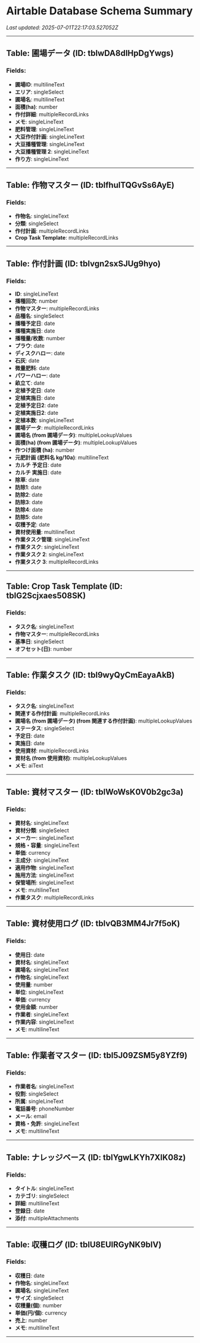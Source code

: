 # Airtable Database Schema Summary

_Last updated: 2025-07-01T22:17:03.527052Z_

---

## Table: 圃場データ (ID: tblwDA8dIHpDgYwgs)

### Fields:
- **圃場ID**: multilineText
- **エリア**: singleSelect
- **圃場名**: multilineText
- **面積(ha)**: number
- **作付詳細**: multipleRecordLinks
- **メモ**: singleLineText
- **肥料管理**: singleLineText
- **大豆作付計画**: singleLineText
- **大豆播種管理**: singleLineText
- **大豆播種管理 2**: singleLineText
- **作り方**: singleLineText

---

## Table: 作物マスター (ID: tblfhulTQGvSs6AyE)

### Fields:
- **作物名**: singleLineText
- **分類**: singleSelect
- **作付計画**: multipleRecordLinks
- **Crop Task Template**: multipleRecordLinks

---

## Table: 作付計画 (ID: tblvgn2sxSJUg9hyo)

### Fields:
- **ID**: singleLineText
- **播種回次**: number
- **作物マスター**: multipleRecordLinks
- **品種名**: singleSelect
- **播種予定日**: date
- **播種実施日**: date
- **播種量/枚数**: number
- **プラウ**: date
- **ディスクハロー**: date
- **石灰**: date
- **微量肥料**: date
- **パワーハロー**: date
- **畝立て**: date
- **定植予定日**: date
- **定植実施日**: date
- **定植予定日2**: date
- **定植実施日2**: date
- **定植本数**: singleLineText
- **圃場データ**: multipleRecordLinks
- **圃場名 (from 圃場データ)**: multipleLookupValues
- **面積(ha) (from 圃場データ)**: multipleLookupValues
- **作つけ面積 (ha)**: number
- **元肥計画 (肥料名 kg/10a)**: multilineText
- **カルチ 予定日**: date
- **カルチ 実施日**: date
- **除草**: date
- **防除1**: date
- **防除2**: date
- **防除3**: date
- **防除4**: date
- **防除5**: date
- **収穫予定**: date
- **資材使用量**: multilineText
- **作業タスク管理**: singleLineText
- **作業タスク**: singleLineText
- **作業タスク 2**: singleLineText
- **作業タスク 3**: multipleRecordLinks

---

## Table: Crop Task Template (ID: tblG2Scjxaes508SK)

### Fields:
- **タスク名**: singleLineText
- **作物マスター**: multipleRecordLinks
- **基準日**: singleSelect
- **オフセット(日)**: number

---

## Table: 作業タスク (ID: tbl9wyQyCmEayaAkB)

### Fields:
- **タスク名**: singleLineText
- **関連する作付計画**: multipleRecordLinks
- **圃場名 (from 圃場データ) (from 関連する作付計画)**: multipleLookupValues
- **ステータス**: singleSelect
- **予定日**: date
- **実施日**: date
- **使用資材**: multipleRecordLinks
- **資材名 (from 使用資材)**: multipleLookupValues
- **メモ**: aiText

---

## Table: 資材マスター (ID: tblWoWsK0V0b2gc3a)

### Fields:
- **資材名**: singleLineText
- **資材分類**: singleSelect
- **メーカー**: singleLineText
- **規格・容量**: singleLineText
- **単価**: currency
- **主成分**: singleLineText
- **適用作物**: singleLineText
- **施用方法**: singleLineText
- **保管場所**: singleLineText
- **メモ**: multilineText
- **作業タスク**: multipleRecordLinks

---

## Table: 資材使用ログ (ID: tblvQB3MM4Jr7f5oK)

### Fields:
- **使用日**: date
- **資材名**: singleLineText
- **圃場名**: singleLineText
- **作物名**: singleLineText
- **使用量**: number
- **単位**: singleLineText
- **単価**: currency
- **使用金額**: number
- **作業者**: singleLineText
- **作業内容**: singleLineText
- **メモ**: multilineText

---

## Table: 作業者マスター (ID: tbl5J09ZSM5y8YZf9)

### Fields:
- **作業者名**: singleLineText
- **役割**: singleSelect
- **所属**: singleLineText
- **電話番号**: phoneNumber
- **メール**: email
- **資格・免許**: singleLineText
- **メモ**: multilineText

---

## Table: ナレッジベース (ID: tblYgwLKYh7XlK08z)

### Fields:
- **タイトル**: singleLineText
- **カテゴリ**: singleSelect
- **詳細**: multilineText
- **登録日**: date
- **添付**: multipleAttachments

---

## Table: 収穫ログ (ID: tblU8EUlRGyNK9blV)

### Fields:
- **収穫日**: date
- **作物名**: singleLineText
- **圃場名**: singleLineText
- **サイズ**: singleSelect
- **収穫量(個)**: number
- **単価(円/個)**: currency
- **売上**: number
- **メモ**: multilineText

---
